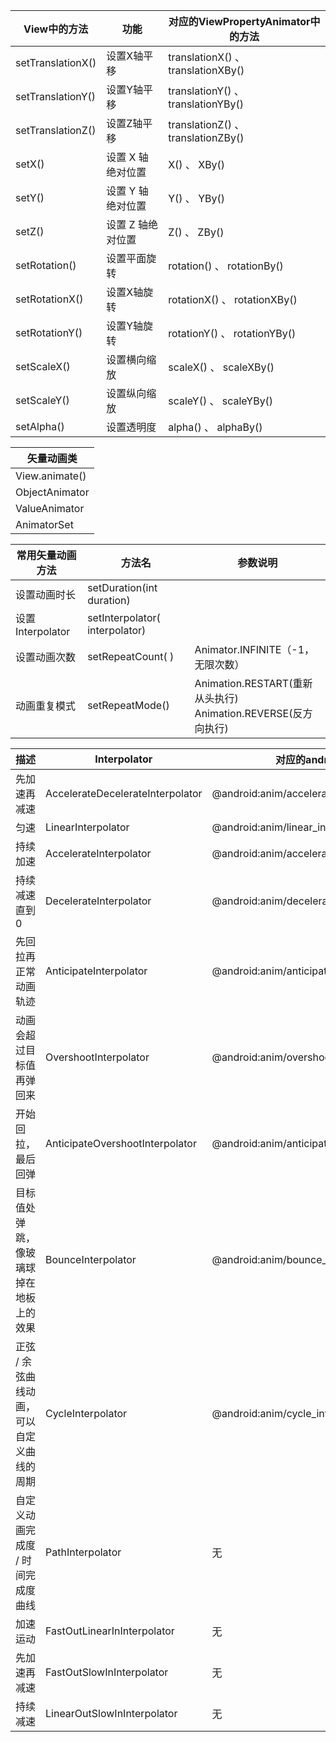 | View中的方法  | 功能 |对应的ViewPropertyAnimator中的方法|
| ------------- | ------------- | ------------- |
| setTranslationX()  | 设置X轴平移 |  translationX() 、 translationXBy() |
| setTranslationY()  | 设置Y轴平移 |  translationY() 、 translationYBy() |
| setTranslationZ()  | 设置Z轴平移 |  translationZ() 、 translationZBy() |
| setX()  | 设置 X 轴绝对位置 |  X() 、 XBy() |
| setY()  | 设置 Y 轴绝对位置 |  Y() 、 YBy() |
| setZ()  | 设置 Z 轴绝对位置 |  Z() 、 ZBy() |
| setRotation()  | 设置平面旋转 |  rotation() 、 rotationBy() |
| setRotationX()  | 设置X轴旋转 |  rotationX() 、 rotationXBy() |
| setRotationY()  | 设置Y轴旋转 |  rotationY() 、 rotationYBy() |
| setScaleX()  | 设置横向缩放 |  scaleX() 、 scaleXBy() |
| setScaleY()  | 设置纵向缩放 |  scaleY() 、 scaleYBy() |
| setAlpha()  | 设置透明度 |  alpha() 、 alphaBy() |


| 矢量动画类|
| ------------- |
| View.animate()|
| ObjectAnimator|
| ValueAnimator |
| AnimatorSet   |


| 常用矢量动画方法| 方法名 | 参数说明 |
| ------------- | ------------- |------------- |
| 设置动画时长| setDuration(int duration)|
|  设置Interpolator|setInterpolator( interpolator)|
|  设置动画次数|setRepeatCount( )|Animator.INFINITE（-1，无限次数）|
|  动画重复模式|setRepeatMode()|Animation.RESTART(重新从头执行)<br>Animation.REVERSE(反方向执行)|

| 描述 | Interpolator | 对应的android:duration |
| ------------- | ------------- | ------------- |
| 先加速再减速| AccelerateDecelerateInterpolator|@android:anim/accelerate_decelerate_interpolator|
| 匀速| LinearInterpolator|@android:anim/linear_interpolator|
| 持续加速| AccelerateInterpolator|@android:anim/accelerate_interpolator|
| 持续减速直到 0| DecelerateInterpolator|@android:anim/decelerate_interpolator|
| 先回拉再正常动画轨迹| AnticipateInterpolator|@android:anim/anticipate_interpolator|
| 动画会超过目标值再弹回来| OvershootInterpolator|@android:anim/overshoot_interpolator|
| 开始回拉，最后回弹| AnticipateOvershootInterpolator|@android:anim/anticipate_overshoot_interpolator|
| 目标值处弹跳，像玻璃球掉在地板上的效果| BounceInterpolator|@android:anim/bounce_interpolator|
| 正弦 / 余弦曲线动画，可以自定义曲线的周期| CycleInterpolator|@android:anim/cycle_interpolator|
| 自定义动画完成度 / 时间完成度曲线| PathInterpolator| 无
| 加速运动| FastOutLinearInInterpolator|无
| 先加速再减速| FastOutSlowInInterpolator|无
| 持续减速| LinearOutSlowInInterpolator|无

